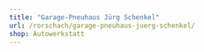 ```yaml
---
title: "Garage-Pneuhaus Jürg Schenkel"
url: /rorschach/garage-pneuhaus-juerg-schenkel/
shop: Autowerkstatt
---
```

